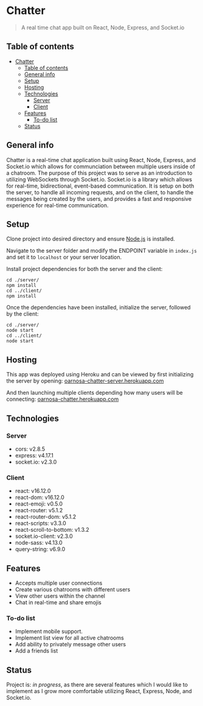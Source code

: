 # Chatter

> A real time chat app built on React, Node, Express, and Socket.io

## Table of contents

- [Chatter](#chatter)
  - [Table of contents](#table-of-contents)
  - [General info](#general-info)
  - [Setup](#setup)
  - [Hosting](#hosting)
  - [Technologies](#technologies)
    - [Server](#server)
    - [Client](#client)
  - [Features](#features)
    - [To-do list](#to-do-list)
  - [Status](#status)

## General info

Chatter is a real-time chat application built using React, Node, Express, and Socket.io which allows for communciation between multiple users inside of a chatroom. The purpose of this project was to serve as an introduction to utilizing WebSockets through Socket.io. Socket.io is a library which allows for real-time, bidirectional, event-based communication. It is setup on both the server, to handle all incoming requests, and on the client, to handle the messages being created by the users, and provides a fast and responsive experience for real-time communication.

## Setup

Clone project into desired directory and ensure [Node.js](https://nodejs.org/en/download/) is installed.

Navigate to the server folder and modify the ENDPOINT variable in `index.js` and set it to `localhost` or your server location.

Install project dependencies for both the server and the client:

```
cd ./server/
npm install
cd ../client/
npm install
```

Once the dependencies have been installed, initialize the server, followed by the client:

```
cd ./server/
node start
cd ../client/
node start
```

## Hosting

This app was deployed using Heroku and can be viewed by first initializing the server by opening:
[oarnosa-chatter-server.herokuapp.com](oarnosa-chatter-server.herokuapp.com)

And then launching multiple clients depending how many users will be connecting:
[oarnosa-chatter.herokuapp.com](oarnosa-chatter.herokuapp.com)

## Technologies

### Server

- cors: v2.8.5
- express: v4.17.1
- socket.io: v2.3.0

### Client

- react: v16.12.0
- react-dom: v16.12.0
- react-emoji: v0.5.0
- react-router: v5.1.2
- react-router-dom: v5.1.2
- react-scripts: v3.3.0
- react-scroll-to-bottom: v1.3.2
- socket.io-client: v2.3.0
- node-sass: v4.13.0
- query-string: v6.9.0

## Features

- Accepts multiple user connections
- Create various chatrooms with different users
- View other users within the channel
- Chat in real-time and share emojis

### To-do list

- Implement mobile support.
- Implement list view for all active chatrooms
- Add ability to privately message other users
- Add a friends list

## Status

Project is: _in progress_, as there are several features which I would like to implement as I grow more comfortable utilizing React, Express, Node, and Socket.io.

